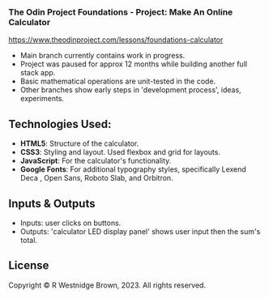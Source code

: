 ### The Odin Project Foundations - Project: Make An Online Calculator 
https://www.theodinproject.com/lessons/foundations-calculator

- Main branch currently contains work in progress.
- Project was paused for approx 12 months while building another full stack app. 
- Basic mathematical operations are unit-tested in the code.
- Other branches show early steps in 'development process', ideas, experiments. 

## Technologies Used:

- **HTML5**: Structure of the calculator.
- **CSS3**: Styling and layout. Used flexbox and grid for layouts. 
- **JavaScript**: For the calculator's functionality.
- **Google Fonts**: For additional typography styles, specifically Lexend Deca
, Open Sans, Roboto Slab, and Orbitron.

## Inputs & Outputs

- Inputs: user clicks on buttons.
- Outputs: 'calculator LED display panel' shows user input then the sum's total. 

 ## License

Copyright &copy; R Westnidge Brown, 2023. All rights reserved.

